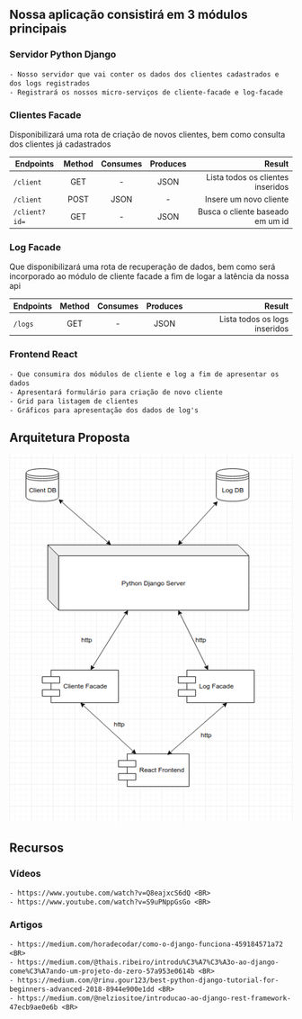 ## Nossa aplicação consistirá em 3 módulos principais

### Servidor Python Django
    - Nosso servidor que vai conter os dados dos clientes cadastrados e dos logs registrados
    - Registrará os nossos micro-serviços de cliente-facade e log-facade

### Clientes Facade
Disponibilizará uma rota de criação de novos clientes, bem como consulta dos clientes já cadastrados

| Endpoints                              |   Method      | Consumes  |  Produces  |       Result                      |
| ---------------------------------------|:-------------:|:---------:|:----------:|----------------------------------:|
| `/client`                              |    GET        |     -     |    JSON    |Lista todos os clientes inseridos  |
| `/client`                              |    POST       |   JSON    |     -      |Insere um novo cliente             |
| `/client?id=`                          |    GET        |    -      |    JSON    |Busca o cliente baseado em um id   |

### Log Facade
Que disponibilizará uma rota de recuperação de dados, bem como será incorporado ao módulo de cliente facade a fim de logar a latência da nossa api

| Endpoints                              |   Method      | Consumes  |  Produces  |       Result                  |
| ---------------------------------------|:-------------:|:---------:|:----------:|------------------------------:|
| `/logs`                                |    GET        |     -     |    JSON    |Lista todos os logs inseridos  |

### Frontend React 
    - Que consumira dos módulos de cliente e log a fim de apresentar os dados
    - Apresentará formulário para criação de novo cliente
    - Grid para listagem de clientes
    - Gráficos para apresentação dos dados de log's

## Arquitetura Proposta

![Arquitetura Proposta](images/arquitetura_v2.png) <BR>
  
 
## Recursos

### Vídeos
    - https://www.youtube.com/watch?v=Q8eajxcS6dQ <BR>
    - https://www.youtube.com/watch?v=S9uPNppGsGo <BR>

### Artigos
    - https://medium.com/horadecodar/como-o-django-funciona-459184571a72 <BR>
    - https://medium.com/@thais.ribeiro/introdu%C3%A7%C3%A3o-ao-django-come%C3%A7ando-um-projeto-do-zero-57a953e0614b <BR>
    - https://medium.com/@rinu.gour123/best-python-django-tutorial-for-beginners-advanced-2018-8944e900e1dd <BR>
    - https://medium.com/@nelziositoe/introducao-ao-django-rest-framework-47ecb9ae0e6b <BR>



